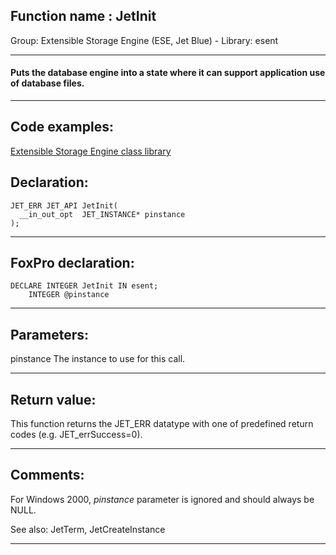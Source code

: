 
## Function name : JetInit
Group: Extensible Storage Engine (ESE, Jet Blue) - Library: esent    
***  


#### Puts the database engine into a state where it can support application use of database files.
***  


## Code examples:
[Extensible Storage Engine class library](../../samples/sample_532.md)  

## Declaration:
```foxpro  
JET_ERR JET_API JetInit(
  __in_out_opt  JET_INSTANCE* pinstance
);  
```  
***  


## FoxPro declaration:
```foxpro  
DECLARE INTEGER JetInit IN esent;
	INTEGER @pinstance  
```  
***  


## Parameters:
pinstance 
The instance to use for this call.
  
***  


## Return value:
This function returns the JET_ERR datatype with one of predefined return codes (e.g. JET_errSuccess=0).  
***  


## Comments:
For Windows 2000, <Em>pinstance</Em> parameter is ignored and should always be NULL.   
  
See also: JetTerm, JetCreateInstance   
  
***  

